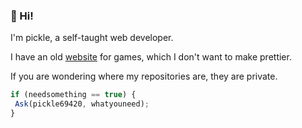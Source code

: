 ### 👋 Hi!

I'm pickle, a self-taught web developer.

I have an old [website](https://fwgfs.pages.dev/) for games, which I don't want to make prettier.

If you are wondering where my repositories are, they are private.

```javascript
if (needsomething == true) {
 Ask(pickle69420, whatyouneed);
}
```
